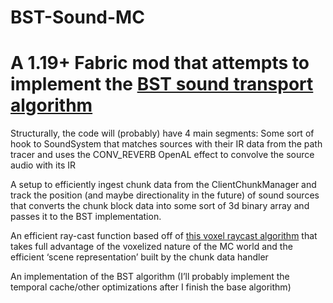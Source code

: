 # BST-Sound-MC
# A 1.19+ Fabric mod that attempts to implement the [BST sound transport algorithm](http://kunzhou.net/zjugaps/bst/bst.pdf)

Structurally, the code will (probably) have 4 main segments:
Some sort of hook to SoundSystem that matches sources with their IR data from the path tracer and uses the CONV_REVERB OpenAL effect to convolve the source audio with its IR

A setup to efficiently ingest chunk data from the ClientChunkManager and track the position (and maybe directionality in the future) of sound sources that converts the chunk block data into some sort of 3d binary array and passes it to the BST implementation.

An efficient ray-cast function based off of [this voxel raycast algorithm](http://citeseerx.ist.psu.edu/viewdoc/download?doi=10.1.1.42.3443&rep=rep1&type=pd) that takes full advantage of the voxelized nature of the MC world and the efficient ‘scene representation’ built by the chunk data handler

An implementation of the BST algorithm (I’ll probably implement the temporal cache/other optimizations after I finish the base algorithm) 

